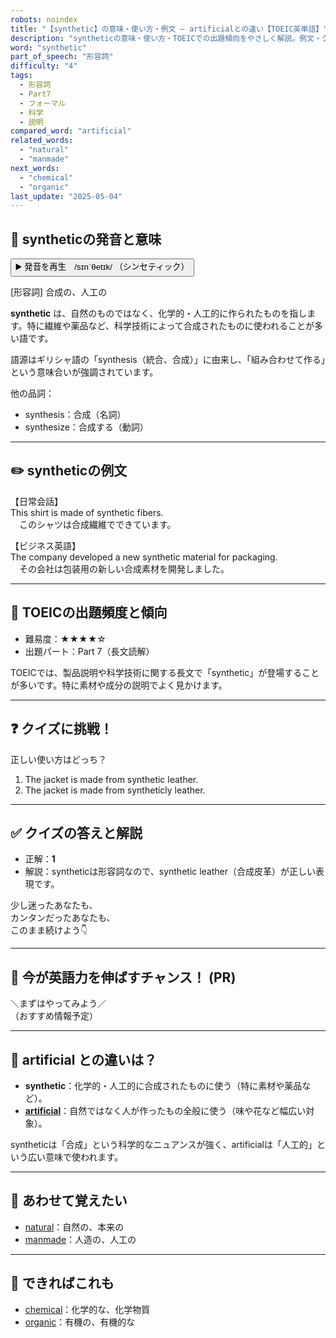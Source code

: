 ```yaml
---
robots: noindex
title: "【synthetic】の意味・使い方・例文 ― artificialとの違い【TOEIC英単語】"
description: "syntheticの意味・使い方・TOEICでの出題傾向をやさしく解説。例文・クイズ付きでartificialとの違いもわかりやすく学べます。"
word: "synthetic"
part_of_speech: "形容詞"
difficulty: "4"
tags:
  - 形容詞
  - Part7
  - フォーマル
  - 科学
  - 説明
compared_word: "artificial"
related_words:
  - "natural"
  - "manmade"
next_words:
  - "chemical"
  - "organic"
last_update: "2025-05-04"
---
```


## 🔰 syntheticの発音と意味

<button class="play-audio" onclick="playTTS('synthetic')">
  <span class="play-audio-main">
    ▶️ 発音を再生　/sɪnˈθetɪk/
  </span>
  <span class="play-audio-sub">
    （シンセティック）
  </span>
</button>

[形容詞] 合成の、人工の

**synthetic** は、自然のものではなく、化学的・人工的に作られたものを指します。特に繊維や薬品など、科学技術によって合成されたものに使われることが多い語です。

語源はギリシャ語の「synthesis（統合、合成）」に由来し、「組み合わせて作る」という意味合いが強調されています。

他の品詞：  
- synthesis：合成（名詞）
- synthesize：合成する（動詞）

---

## ✏️ syntheticの例文

【日常会話】  
This shirt is made of synthetic fibers.  
　このシャツは合成繊維でできています。

【ビジネス英語】  
The company developed a new synthetic material for packaging.  
　その会社は包装用の新しい合成素材を開発しました。

---

## 🎯 TOEICの出題頻度と傾向

- 難易度：★★★★☆
- 出題パート：Part 7（長文読解）

TOEICでは、製品説明や科学技術に関する長文で「synthetic」が登場することが多いです。特に素材や成分の説明でよく見かけます。

---

## ❓ クイズに挑戦！

正しい使い方はどっち？

1. The jacket is made from synthetic leather.  
2. The jacket is made from syntheticly leather.

---

## ✅ クイズの答えと解説

- 正解：**1**
- 解説：syntheticは形容詞なので、synthetic leather（合成皮革）が正しい表現です。

少し迷ったあなたも、  
カンタンだったあなたも、  
このまま続けよう👇️

---

## 🚀 今が英語力を伸ばすチャンス！ (PR)

<div class="info-center">
＼まずはやってみよう／<br>  
（おすすめ情報予定）
</div>

---

## 🤔  artificial との違いは？

- **synthetic**：化学的・人工的に合成されたものに使う（特に素材や薬品など）。
- **[artificial](/artificial)**：自然ではなく人が作ったもの全般に使う（味や花など幅広い対象）。

syntheticは「合成」という科学的なニュアンスが強く、artificialは「人工的」という広い意味で使われます。

---

## 🧩 あわせて覚えたい

- [natural](/natural)：自然の、本来の
- [manmade](/manmade)：人造の、人工の

---

## 📖 できればこれも

- [chemical](/chemical)：化学的な、化学物質
- [organic](/organic)：有機の、有機的な

<!-- cvid: aid00_bid08 -->
